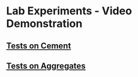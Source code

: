 # Lab Experiments - Video Demonstration

## [Tests on Cement](Test/Cement.md)
## [Tests on Aggregates](Test/Aggregates.md)
